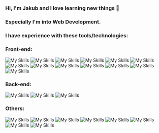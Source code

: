 ### Hi, I'm Jakub and I love learning new things 👋
### Especially I'm into Web Development.

### I have experience with these tools/technologies:
### Front-end: 
![My Skills](https://skillicons.dev/icons?i=html) ![My Skills](https://skillicons.dev/icons?i=css) ![My Skills](https://skillicons.dev/icons?i=js) ![My Skills](https://skillicons.dev/icons?i=bootstrap) ![My Skills](https://skillicons.dev/icons?i=jquery) ![My Skills](https://skillicons.dev/icons?i=react) ![My Skills](https://skillicons.dev/icons?i=redux) ![My Skills](https://skillicons.dev/icons?i=react) ![My Skills](https://skillicons.dev/icons?i=sass) ![My Skills](https://skillicons.dev/icons?i=react) ![My Skills](https://skillicons.dev/icons?i=tailwind) ![My Skills](https://skillicons.dev/icons?i=react) ![My Skills](https://skillicons.dev/icons?i=ts)
### Back-end:
![My Skills](https://skillicons.dev/icons?i=nodejs) ![My Skills](https://skillicons.dev/icons?i=mongodb) ![My Skills](https://skillicons.dev/icons?i=mysql)

### Others:
![My Skills](https://skillicons.dev/icons?i=py) ![My Skills](https://skillicons.dev/icons?i=linux) ![My Skills](https://skillicons.dev/icons?i=git) ![My Skills](https://skillicons.dev/icons?i=github) ![My Skills](https://skillicons.dev/icons?i=gitlab) ![My Skills](https://skillicons.dev/icons?i=npm) ![My Skills](https://skillicons.dev/icons?i=firebase) ![My Skills](https://skillicons.dev/icons?i=vite)  

<!--**JakubJurkian/JakubJurkian** is a ✨ _special_ ✨ repository because its `README.md` (this file) appears on your GitHub profile.

- 🔭 I’m currently working on ...
- 🌱 I’m currently learning ...
- 👯 I’m looking to collaborate on ...
- 🤔 I’m looking for help with ...
- 💬 Ask me about ...
- 📫 How to reach me: ...
- 😄 Pronouns: ...
- ⚡ Fun fact: ...
-->
